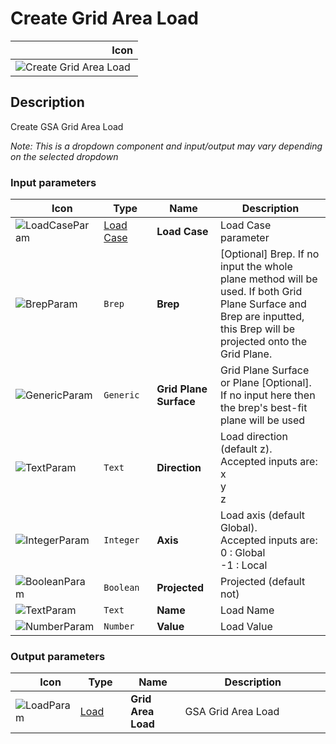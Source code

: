 # Create Grid Area Load
<!--- This file has been auto-generated, do not change it manually! Edit the generator here: https://github.com/arup-group/GSA-Grasshopper/tree/main/DocsGeneration --->

|<img width="150"/> Icon |
| ----------- |
|![Create Grid Area Load](./images/CreateGridAreaLoad.png) |

## Description

Create GSA Grid Area Load

_Note: This is a dropdown component and input/output may vary depending on the selected dropdown_

### Input parameters

|<img width="20"/> Icon |<img width="200"/> Type |<img width="200"/> Name |<img width="1000"/> Description |
| ----------- | ----------- | ----------- | ----------- |
|![LoadCaseParam](./images/LoadCaseParam.png) |[Load Case](gsagh-load-case-parameter.md) |**Load Case** |Load Case parameter |
|![BrepParam](./images/BrepParam.png) |`Brep` |**Brep** |[Optional] Brep. If no input the whole plane method will be used. If both Grid Plane Surface and Brep are inputted, this Brep will be projected onto the Grid Plane. |
|![GenericParam](./images/GenericParam.png) |`Generic` |**Grid Plane Surface** |Grid Plane Surface or Plane [Optional]. If no input here then the brep's best-fit plane will be used |
|![TextParam](./images/TextParam.png) |`Text` |**Direction** |Load direction (default z).<br />Accepted inputs are:<br />x<br />y<br />z |
|![IntegerParam](./images/IntegerParam.png) |`Integer` |**Axis** |Load axis (default Global). <br />Accepted inputs are:<br />0 : Global<br />-1 : Local |
|![BooleanParam](./images/BooleanParam.png) |`Boolean` |**Projected** |Projected (default not) |
|![TextParam](./images/TextParam.png) |`Text` |**Name** |Load Name |
|![NumberParam](./images/NumberParam.png) |`Number` |**Value** |Load Value |

### Output parameters

|<img width="20"/> Icon |<img width="200"/> Type |<img width="200"/> Name |<img width="1000"/> Description |
| ----------- | ----------- | ----------- | ----------- |
|![LoadParam](./images/LoadParam.png) |[Load](gsagh-load-parameter.md) |**Grid Area Load** |GSA Grid Area Load |
